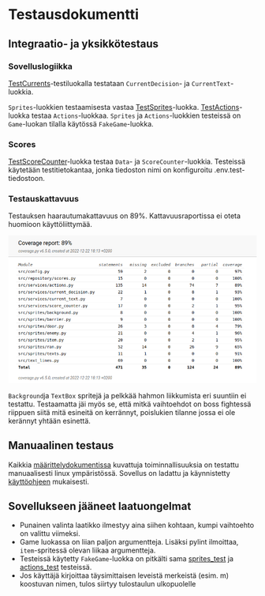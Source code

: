 # Testausdokumentti
## Integraatio- ja yksikkötestaus
### Sovelluslogiikka
[TestCurrents](https://github.com/emlyy/ot-harjoitustyo/blob/master/src/tests/currents_test.py)-testiluokalla testataan `CurrentDecision`- ja `CurrentText`-luokkia.

`Sprites`-luokkien testaamisesta vastaa [TestSprites](https://github.com/emlyy/ot-harjoitustyo/blob/master/src/tests/sprites_test.py)-luokka.
[TestActions](https://github.com/emlyy/ot-harjoitustyo/blob/master/src/tests/actions_test.py)-luokka testaa `Actions`-luokkaa. `Sprites` ja `Actions`-luokkien testeissä on `Game`-luokan tilalla käytössä `FakeGame`-luokka.

### Scores
[TestScoreCounter](https://github.com/emlyy/ot-harjoitustyo/blob/master/src/tests/scores_test.py)-luokka testaa `Data`- ja `ScoreCounter`-luokkia. Testeissä käytetään testitietokantaa, jonka tiedoston nimi on konfiguroitu .env.test-tiedostoon.

### Testauskattavuus
Testauksen haarautumakattavuus on 89%. Kattavuusraportissa ei oteta huomioon käyttöliittymää.

![coverage-report](https://github.com/emlyy/ot-harjoitustyo/blob/master/dokumentaatio/kuvat/coverage-report.png)

`Background`ja `TextBox` spritejä ja pelkkää hahmon liikkumista eri suuntiin ei testattu. Testaamatta jäi myös se, että mitkä vaihtoehdot on boss fightessä riippuen siitä mitä esineitä on kerrännyt, poislukien tilanne jossa ei ole kerännyt yhtään esinettä.

## Manuaalinen testaus
Kaikkia [määrittelydokumentissa](https://github.com/emlyy/ot-harjoitustyo/blob/master/dokumentaatio/vaatimusmaarittely.md) kuvattuja toiminnallisuuksia on testattu manuaalisesti linux ympäristössä. Sovellus on ladattu ja käynnistetty [käyttöohjeen](https://github.com/emlyy/ot-harjoitustyo/blob/master/dokumentaatio/kayttoohje.md) mukaisesti.

## Sovellukseen jääneet laatuongelmat
* Punainen valinta laatikko ilmestyy aina siihen kohtaan, kumpi vaihtoehto on valittu viimeksi.
* Game luokassa on liian paljon argumentteja. Lisäksi pylint ilmoittaa, `item`-spritessä olevan liikaa argumentteja.
* Testeissä käytetty `FakeGame`-luokka on pitkälti sama [sprites_test](https://github.com/emlyy/ot-harjoitustyo/blob/master/src/tests/sprites_test.py) ja [actions_test](https://github.com/emlyy/ot-harjoitustyo/blob/master/src/tests/actions_test.py) testeissä.
* Jos käyttäjä kirjoittaa täysimittaisen leveistä merkeistä (esim. m) koostuvan nimen, tulos siirtyy tulostaulun ulkopuolelle
